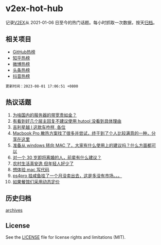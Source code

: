 # v2ex-hot-hub

 记录[V2EX](https://www.v2ex.com/)从 2021-01-06 日至今的热门话题。每小时抓取一次数据，按天[归档](archives)。
 
 ## 相关项目

- [GitHub热榜](https://github.com/snaildev/github-hot-hub)
- [知乎热榜](https://github.com/snaildev/zhihu-hot-hub)
- [微博热榜](https://github.com/snaildev/weibo-hot-hub)
- [头条热榜](https://github.com/snaildev/toutiao-hot-hub)
- [抖音热榜](https://github.com/snaildev/douyin-hot-hub)


 `更新时间：2023-08-01 17:06:51 +0800`

## 热议话题

1. [为啥国内的服务器的带宽贵如金？](https://www.v2ex.com/t/961278)
1. [有看到好几个层主回复不建议使用 hutool 没看到具体理由](https://www.v2ex.com/t/961357)
1. [吉利星越 l 这款车咋样, 各位](https://www.v2ex.com/t/961403)
1. [Macbook Pro 散热方案找了很多并尝试，终于到了个人比较满意的一种，分享在这里](https://www.v2ex.com/t/961317)
1. [准备从 windows 转向 MAC 了，大家有什么使用上的建议吗？什么方面都可以](https://www.v2ex.com/t/961440)
1. [对一个 30 岁即将离婚的人，前辈有什么建议？](https://www.v2ex.com/t/961334)
1. [农村生活真安逸 但年轻人好少了](https://www.v2ex.com/t/961335)
1. [想体验 mac 写代码](https://www.v2ex.com/t/961270)
1. [ps4pro 挂咸鱼挂了一个月没卖出去，这是多没有市场。。。](https://www.v2ex.com/t/961280)
1. [如果餐馆们采用动态定价](https://www.v2ex.com/t/961353)

## 历史归档

[archives](archives)

## License

See the [LICENSE](LICENSE) file for license rights and limitations (MIT).
